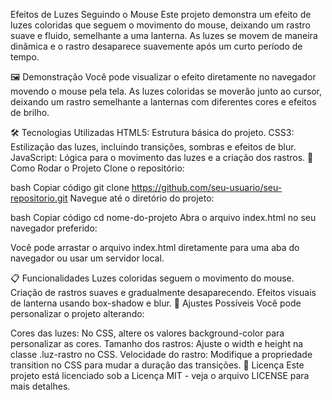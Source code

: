 Efeitos de Luzes Seguindo o Mouse
Este projeto demonstra um efeito de luzes coloridas que seguem o movimento do mouse, deixando um rastro suave e fluido, semelhante a uma lanterna. As luzes se movem de maneira dinâmica e o rastro desaparece suavemente após um curto período de tempo.

🖼️ Demonstração
Você pode visualizar o efeito diretamente no navegador movendo o mouse pela tela. As luzes coloridas se moverão junto ao cursor, deixando um rastro semelhante a lanternas com diferentes cores e efeitos de brilho.

🛠️ Tecnologias Utilizadas
HTML5: Estrutura básica do projeto.
CSS3: Estilização das luzes, incluindo transições, sombras e efeitos de blur.
JavaScript: Lógica para o movimento das luzes e a criação dos rastros.
🚀 Como Rodar o Projeto
Clone o repositório:

bash
Copiar código
git clone https://github.com/seu-usuario/seu-repositorio.git
Navegue até o diretório do projeto:

bash
Copiar código
cd nome-do-projeto
Abra o arquivo index.html no seu navegador preferido:

Você pode arrastar o arquivo index.html diretamente para uma aba do navegador ou usar um servidor local.

📋 Funcionalidades
Luzes coloridas seguem o movimento do mouse.
Criação de rastros suaves e gradualmente desaparecendo.
Efeitos visuais de lanterna usando box-shadow e blur.
🔧 Ajustes Possíveis
Você pode personalizar o projeto alterando:

Cores das luzes: No CSS, altere os valores background-color para personalizar as cores.
Tamanho dos rastros: Ajuste o width e height na classe .luz-rastro no CSS.
Velocidade do rastro: Modifique a propriedade transition no CSS para mudar a duração das transições.
📄 Licença
Este projeto está licenciado sob a Licença MIT - veja o arquivo LICENSE para mais detalhes.
